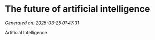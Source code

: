 # The future of artificial intelligence

*Generated on: 2025-03-25 01:47:31*

Artificial Intelligence
